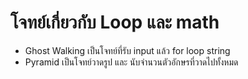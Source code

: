# โจทย์เกี่ยวกับ Loop และ math

- Ghost Walking เป็นโจทย์ที่รับ input แล้ว for loop string
- Pyramid เป็นโจทย์วาดรูป และ นับจำนวนตัวอักษรที่วาดไปทั้งหมด
